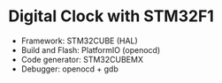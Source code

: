 # Digital Clock with STM32F1 
- Framework: STM32CUBE (HAL)
- Build and Flash: PlatformIO (openocd)
- Code generator: STM32CUBEMX
- Debugger: openocd + gdb

